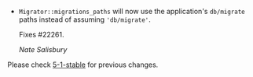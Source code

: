*  `Migrator::migrations_paths` will now use the application's `db/migrate` paths
    instead of assuming `'db/migrate'`.

    Fixes #22261.

    *Nate Salisbury*

Please check [5-1-stable](https://github.com/rails/rails/blob/5-1-stable/activerecord/CHANGELOG.md) for previous changes.
